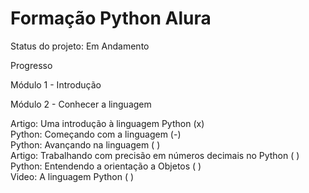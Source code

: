 <h1>Formação Python Alura</h1>

Status do projeto: Em Andamento

Progresso

Módulo 1 - Introdução

Módulo 2 - Conhecer a linguagem

Artigo: Uma introdução à linguagem Python (x)<br>
Python: Começando com a linguagem  (-)<br>
Python: Avançando na linguagem  ( )<br>
Artigo: Trabalhando com precisão em números decimais no Python ( )<br>
Python: Entendendo a orientação a Objetos ( )<br>
Video: A linguagem Python ( )<br>

